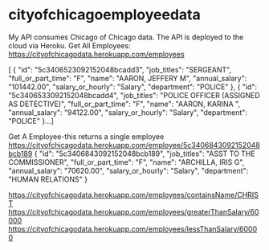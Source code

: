 # cityofchicagoemployeedata
My API consumes Chicago of Chicago data. The API is deployed to the cloud via Heroku.
Get All Employees:
https://cityofchicagodata.herokuapp.com/employees

[
    {
        "id": "5c3406523092152048bcadd3",
        "job_titles": "SERGEANT",
        "full_or_part_time": "F",
        "name": "AARON,  JEFFERY M",
        "annual_salary": "101442.00",
        "salary_or_hourly": "Salary",
        "department": "POLICE"
    },
    {
        "id": "5c3406533092152048bcadd4",
        "job_titles": "POLICE OFFICER (ASSIGNED AS DETECTIVE)",
        "full_or_part_time": "F",
        "name": "AARON,  KARINA ",
        "annual_salary": "94122.00",
        "salary_or_hourly": "Salary",
        "department": "POLICE"
    }...]

Get A Employee-this returns a single employee
https://cityofchicagodata.herokuapp.com/employee/5c3406843092152048bcb189
{
    "id": "5c3406843092152048bcb189",
    "job_titles": "ASST TO THE COMMISSIONER",
    "full_or_part_time": "F",
    "name": "ARCHILLA,  IRIS G",
    "annual_salary": "70620.00",
    "salary_or_hourly": "Salary",
    "department": "HUMAN RELATIONS"
}

https://cityofchicagodata.herokuapp.com/employees/containsName/CHRIST
https://cityofchicagodata.herokuapp.com/employees/greaterThanSalary/60000
https://cityofchicagodata.herokuapp.com/employees/lessThanSalary/60000


